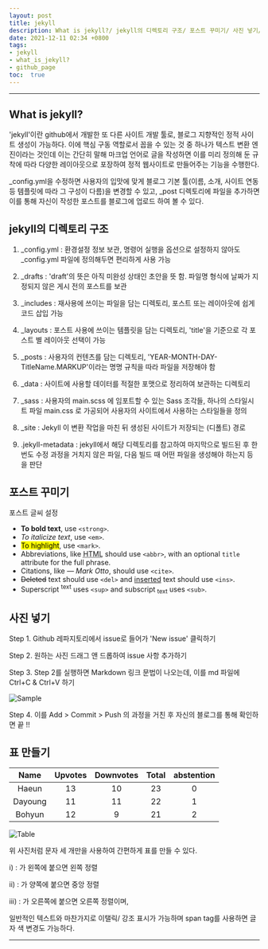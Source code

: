 ```yaml
---
layout: post
title: jekyll
description: What is jekyll?/ jekyll의 디렉토리 구조/ 포스트 꾸미기/ 사진 넣기/ 표 만들기
date: 2021-12-11 02:34 +0800
tags: 
- jekyll
- what_is_jekyll?
- github_page
toc:  true
---
```

--- 
## What is jekyll?
  
'jekyll'이란 github에서 개발한 또 다른 사이트 개발 툴로, 블로그 지향적인 정적 사이트 생성이 가능하다. 이에 핵심 구동 역할로서 꼽을 수 있는 것 중 하나가 텍스트 변환 엔진이라는 것인데 이는 간단히 말해 마크업 언어로 글을 작성하면 이를 미리 정의해 둔 규착에 따라 다양한 레이아웃으로 포장하여 정적 웹사이트로 만들어주는 기능을 수행한다.
  
_config.yml을 수정하면 사용자의 입맛에 맞게 블로그 기본 툴(이름, 소개, 사이트 연동 등 템플릿에 따라 그 구성이 다름)을 변경할 수 있고, _post 디렉토리에 파일을 추가하면 이를 통해 자신이 작성한 포스트를 블로그에 업로드 하여 볼 수 있다.  
  
  

## jekyll의 디렉토리 구조
  
1. _config.yml : 환경설정 정보 보관, 명령어 실행을 옵션으로 설정하지 않아도 _config.yml 파일에 정의해두면 편리하게 사용 가능
  
2. _drafts : 'draft'의 뜻은 아직 미완성 상태인 초안을 뜻 함. 파일명 형식에 날짜가 지정되지 않은 게시 전의 포스트를 보관
  
3. _includes : 재사용에 쓰이는 파일을 담는 디렉토리, 포스트 또는 레이아웃에 쉽게 코드 삽입 가능
  
4. _layouts : 포스트 사용에 쓰이는 템플릿을 담는 디렉토리, 'title'을 기준으로 각 포스트 별 레이아웃 선택이 가능
  
5. _posts : 사용자의 컨텐츠를 담는 디렉토리, 'YEAR-MONTH-DAY-TitleName.MARKUP'이라는 명명 규칙을 따라 파일을 저장해야 함
  
6. _data : 사이트에 사용할 데이터를 적절한 포맷으로 정리하여 보관하는 디렉토리
  
7. _sass : 사용자의 main.scss 에 임포트할 수 있는 Sass 조각들, 하나의 스타일시트 파일 main.css 로 가공되어 사용자의 사이트에서 사용하는 스타일들을 정의
  
8. _site : Jekyll 이 변환 작업을 마친 뒤 생성된 사이트가 저장되는 (디폴트) 경로
  
9. .jekyll-metadata : jekyll에서 해당 디렉토리를 참고하여 마지막으로 빌드된 후 한 번도 수정 과정을 거치지 않은 파일, 다음 빌드 때 어떤 파일을 생성해야 하는지 등을 판단
  
  
  
## 포스트 꾸미기 
  
포스트 글씨 설정
   
- **To bold text**, use `<strong>`.
- *To italicize text*, use `<em>`.
- <mark>To highlight</mark>, use `<mark>`.
- Abbreviations, like <abbr title="HyperText Markup Langage">HTML</abbr> should use `<abbr>`, with an optional `title` attribute for the full phrase.
- Citations, like <cite>&mdash; Mark Otto</cite>, should use `<cite>`.
- <del>Deleted</del> text should use `<del>` and <ins>inserted</ins> text should use `<ins>`.
- Superscript <sup>text</sup> uses `<sup>` and subscript <sub>text</sub> uses `<sub>`.
  


## 사진 넣기 

Step 1. Github 레파지토리에서 issue로 들어가 'New issue' 클릭하기
   
Step 2. 원하는 사진 드래그 앤 드롭하여 issue 사항 추가하기
   
Step 3. Step 2를 실행하면 Markdown 링크 문법이 나오는데, 이를 md 파일에 Ctrl+C & Ctrl+V 하기 
   
![Sample](https://user-images.githubusercontent.com/81706832/145662592-e4d92b6f-351f-4cb9-be28-d56ee88d9163.jpg)
   
Step 4. 이를 Add > Commit > Push 의 과정을 거친 후 자신의 블로그를 통해 확인하면 끝 !!
  
  
  
## 표 만들기 

| Name | Upvotes | Downvotes | Total | abstention |
|:----:|:-------:|:---------:|:-----:|:----------:|
| Haeun | 13 | 10 | 23 | 0 |
| Dayoung | 11 | 11 | 22 | 1 |
| Bohyun | 12 | 9 | 21 | 2 |
  
![Table](https://user-images.githubusercontent.com/81706832/145662274-1d90b9ea-6b1f-4eed-b5b1-357fc0bb8627.jpg)
  
위 사진처럼 문자 세 개만을 사용하여 간편하게 표를 만들 수 있다.
  
i) : 가 왼쪽에 붙으면 왼쪽 정렬  
  
ii) : 가 양쪽에 붙으면 중앙 정렬  
  
iii) : 가 오른쪽에 붙으면 오른쪽 정렬이며, 
  
일반적인 텍스트와 마찬가지로 이탤릭/ 강조 표시가 가능하며 span tag를 사용하면 글자 색 변경도 가능하다. 
  
---